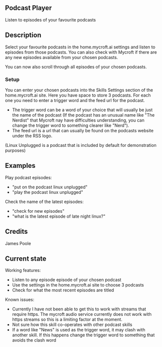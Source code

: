 ## Podcast Player
Listen to episodes of your favourite podcasts

## Description
Select your favourite podcasts in the home.mycroft.ai settings and listen to episodes from those podcasts.
You can also check with Mycroft if there are any new episodes available from your chosen podcasts.

You can now also scroll through all episodes of your chosen podcasts.

### Setup
You can enter your chosen podcasts into the Skills Settings section of the home.mycroft.ai site.
Here you have space to store 3 podcasts. For each one you need to enter a trigger word and the feed
url for the podcast.
 - The trigger word can be a word of your choice that will usually be just the name
of the podcast (If the podcast has an unusual name like "The Nerdist" that Mycroft nay have difficulties understanding,
you can change the trigger word to something clearer like "Nerd").
 - The feed url is a url that can usually be found on the podcasts website under the RSS logo.

(Linux Unplugged is a podcast that is included by default for demonstration purposes)

## Examples

Play podcast episodes:
* "put on the podcast linux unplugged"
* "play the podcast linux unplugged"

Check the name of the latest episodes:
* "check for new episodes"
* "what is the latest episode of late night linux?"

## Credits
James Poole

## Current state
Working features:
 - Listen to any episode episode of your chosen podcast
 - Use the settings in the home.mycroft.ai site to choose 3 podcasts
 - Check for what the most recent episodes are titled

Known issues:
 - Currently I have not been able to get this to work with streams that require https. The mycroft audio service currently does not work with https streams so this is a limiting factor at the moment.
 - Not sure how this skill co-operates with other podcast skills
 - If a word like "News" is used as the trigger word, it may clash with another skill. If this happens change the trigger word to something that avoids the clash word
